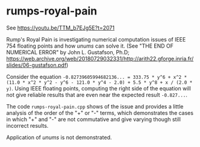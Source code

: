 # rumps-royal-pain

See https://youtu.be/TTM_b7EJg5E?t=2071

Rump's Royal Pain is investigating numerical computation issues of IEEE 754 floating points and how _unums_ can solve it. (See "THE END OF NUMERICAL ERROR" by John L. Gustafson, Ph.D; https://web.archive.org/web/20180729032331/http://arith22.gforge.inria.fr/slides/06-gustafson.pdf)

Consider the equation `-0.82739605994682136... = 333.75 * y^6 + x^2 * (11.0 * x^2 * y^2 - y^6 - 121.0 * y^4 - 2.0) + 5.5 * y^8 + x / (2.0 * y)`. Using IEEE floating points, computing the right side of the equation will not give reliable results that are even near the expected result `-0.827...`.

The code `rumps-royal-pain.cpp` shows of the issue and provides a little analysis of the order of the "+" or "-" terms, which demonstrates the cases in which "+" and "-" are not commutative and give varying though still incorrect results.

Application of _unums_ is not demonstrated.
